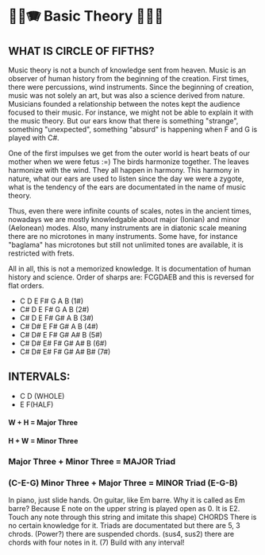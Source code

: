 
# 🎹🎵🪗 Basic Theory 🎸🎼🎶
## WHAT IS CIRCLE OF FIFTHS?

Music theory is not a bunch of knowledge sent from heaven. Music is an observer of human history from the beginning of the creation. First times, there were percussions, wind instruments. Since the beginning of creation, music was not solely an art, but was also a science derived from nature. Musicians founded a relationship between the notes kept the audience focused to their music. For instance, we might not be able to explain it with the music theory. But our ears know that there is something "strange", something "unexpected", something "absurd" is happening when F and G is played with C#.

One of the first impulses we get from the outer world is heart beats of our mother when we were fetus :=) The birds harmonize together. The leaves harmonize with the wind. They all happen in harmony. This harmony in nature, what our ears are used to listen since the day we were a zygote, what is the tendency of the ears are documentated in the name of music theory.

Thus, even there were infinite counts of scales, notes in the ancient times, nowadays we are mostly knowledgable about major (Ionian) and minor (Aelonean) modes. Also, many instruments are in diatonic scale meaning there are no microtones in many instruments. 
Some have, for instance "baglama" has microtones but still not unlimited tones are available, it is restricted with frets.

All in all, this is not a memorized knowledge. It is documentation of human history and science. Order of sharps are: FCGDAEB and this is reversed for flat orders.

- C D E F# G A B (1#) 
- C# D E F# G A B (2#)
- C# D E F# G# A B (3#)
- C# D# E F# G# A B (4#)
- C# D# E F# G# A# B (5#)
- C# D# E# F# G# A# B (6#)
- C# D# E# F# G# A# B# (7#)

## INTERVALS:

- C D (WHOLE)
- E F(HALF)

#### W + H = Major Three 
#### H + W = Minor Three 
### Major Three + Minor Three = MAJOR Triad 
### (C-E-G) Minor Three + Major Three = MINOR Triad (E-G-B)

In piano, just slide hands.
On guitar, like Em barre.
Why it is called as Em barre? Because E note on the upper string is played open as 0. It is E2.
Touch any note through this string and imitate this shape)
CHORDS There is no certain knowledge for it. Triads are documentated but there are 5, 3 chrods. (Power?) there are suspended chords. (sus4, sus2) there are chords with four notes in it. (7) Build with any interval!